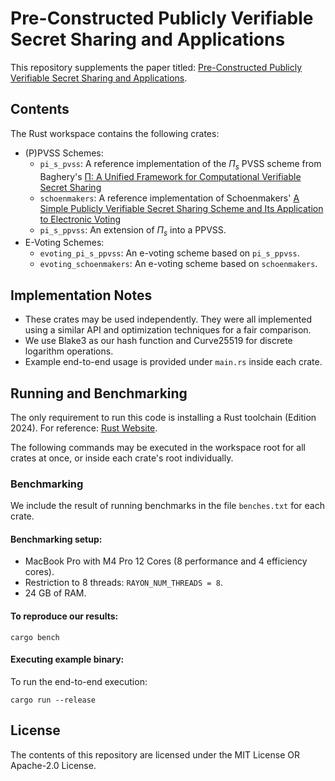# Pre-Constructed Publicly Verifiable Secret Sharing and Applications

This repository supplements the paper titled: [Pre-Constructed Publicly Verifiable Secret Sharing and Applications](https://eprint.iacr.org/2025/576).

## Contents
The Rust workspace contains the following crates:

- (P)PVSS Schemes:
	- `pi_s_pvss`: A reference implementation of the $\Pi_{s}$ PVSS scheme from Baghery's [Π: A Unified Framework for Computational Verifiable Secret Sharing](https://eprint.iacr.org/2023/1669)
	- `schoenmakers`: A reference implementation of Schoenmakers' [A Simple Publicly Verifiable Secret Sharing Scheme and Its Application to Electronic Voting](https://doi.org/10.1007/3-540-48405-1_10)
	- `pi_s_ppvss`: An extension of $\Pi_{s}$ into a PPVSS.
- E-Voting Schemes:
	- `evoting_pi_s_ppvss`: An e-voting scheme based on `pi_s_ppvss`.
	- `evoting_schoenmakers`: An e-voting scheme based on `schoenmakers`.

## Implementation Notes

- These crates may be used independently. They were all implemented using a similar API and optimization techniques for a fair comparison.
- We use Blake3 as our hash function and Curve25519 for discrete logarithm operations.
- Example end-to-end usage is provided under `main.rs` inside each crate.

## Running and Benchmarking
The only requirement to run this code is installing a Rust toolchain (Edition 2024). For reference: [Rust Website](https://www.rust-lang.org/tools/install).

The following commands may be executed in the workspace root for all crates at once, or inside each crate's root individually.

### Benchmarking 

We include the result of running benchmarks in the file `benches.txt` for each crate.

#### Benchmarking setup:

- MacBook Pro with M4 Pro 12 Cores (8 performance and 4 efficiency cores).
- Restriction to 8 threads: `RAYON_NUM_THREADS = 8`.
- 24 GB of RAM.

#### To reproduce our results:

```
cargo bench
```

#### Executing example binary:

To run the end-to-end execution:
```
cargo run --release
```

## License
The contents of this repository are licensed under the MIT License OR Apache-2.0 License.

